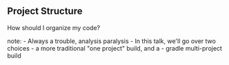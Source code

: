 ##  Project Structure

How should I organize my code?

note:
    - Always a trouble, analysis paralysis
    - In this talk, we'll go over two choices
        - a more traditional "one project" build, and a
        - gradle multi-project build 
